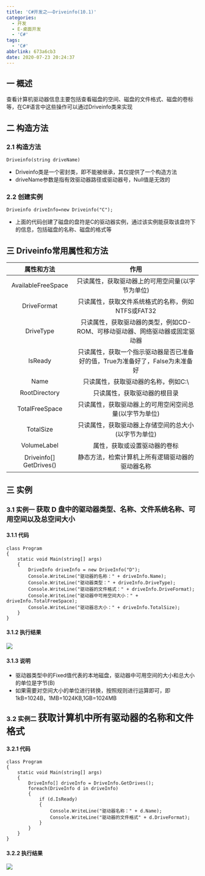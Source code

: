 ```yaml
---
title: 'C#开发之——Driveinfo(10.1)'
categories:
  - 开发
  - E-桌面开发
  - 'C#'
tags:
  - 'C#'
abbrlink: 673a6cb3
date: 2020-07-23 20:24:37
---
```

## 一 概述

查看计算机驱动器信息主要包括查看磁盘的空间、磁盘的文件格式、磁盘的卷标等，在C#语言中这些操作可以通过Driveinfo类来实现

<!--more-->
## 二  构造方法

### 2.1 构造方法

```
Driveinfo(string driveName)
```

* Driveinfo类是一个密封类，即不能被继承，其仅提供了一个构造方法
* driveName参数是指有效驱动器路径或驱动器号，Null值是无效的

### 2.2 创建实例

```
Driveinfo driveInfo=new Driveinfo("C");
```

* 上面的代码创建了磁盘的盘符是C的驱动器实例，通过该实例能获取该盘符下的信息，包括磁盘的名称、磁盘的格式等

## 三 Driveinfo常用属性和方法

|       属性和方法        |                             作用                             |
| :---------------------: | :----------------------------------------------------------: |
|   AvailableFreeSpace    |       只读属性，获取驱动器上的可用空间量(以字节为单位)       |
|       DriveFormat       |      只读属性，获取文件系统格式的名称，例如NTFS或FAT32       |
|        DriveType        | 只读属性，获取驱动器的类型，例如CD-ROM、可移动驱动器、网络驱动器或固定驱动器 |
|         IsReady         | 只读属性，获取一个指示驱动器是否已准备好的值，True为准备好了，False为未准备好 |
|          Name           |             只读属性，获取驱动器的名称，例如C:\              |
|      RootDirectory      |                 只读属性，获取驱动器的根目录                 |
|     TotalFreeSpace      |    只读属性，获取驱动器上的可用空闲空间总量(以字节为单位)    |
|        TotalSize        |     只读属性，获取驱动器上存储空间的总大小(以字节为单位)     |
|       VolumeLabel       |                 属性，获取或设置驱动器的卷标                 |
| Driveinfo[] GetDrives() |       静态方法，检索计算机上所有逻辑驱动器的驱动器名称       |

## 三 实例

### 3.1 实例一 <font size=4.5> 获取 D 盘中的驱动器类型、名称、文件系统名称、可用空间以及总空间大小 </font>

#### 3.1.1 代码

```
class Program
{
    static void Main(string[] args)
    {
        DriveInfo driveInfo = new DriveInfo("D");
        Console.WriteLine("驱动器的名称：" + driveInfo.Name);
        Console.WriteLine("驱动器类型：" + driveInfo.DriveType);
        Console.WriteLine("驱动器的文件格式：" + driveInfo.DriveFormat);
        Console.WriteLine("驱动器中可用空间大小：" + driveInfo.TotalFreeSpace);
        Console.WriteLine("驱动器总大小：" + driveInfo.TotalSize);
    }
}
```

#### 3.1.2 执行结果
![][1]

#### 3.1.3 说明

* 驱动器类型中的Fixed值代表的本地磁盘，驱动器中可用空间的大小和总大小的单位是字节(B)
* 如果需要对空间大小的单位进行转换，按照规则进行运算即可，即1kB=1024B，1MB=1024KB,1GB=1024MB

### 3.2 实例二 <font size=5> 获取计算机中所有驱动器的名称和文件格式 </font>

#### 3.2.1 代码

```
class Program
{
    static void Main(string[] args)
    {
        DriveInfo[] driveInfo = DriveInfo.GetDrives();
        foreach(DriveInfo d in driveInfo)
        {
            if (d.IsReady)
            {
                Console.WriteLine("驱动器名称：" + d.Name);
                Console.WriteLine("驱动器的文件格式" + d.DriveFormat);
            }
        }
    }
}
```

#### 3.2.2 执行结果
![][2]



[1]:https://cdn.staticaly.com/gh/PGzxc/CDN/master/blog-image/csharp-file-driveinfo-d.png
[2]:https://cdn.staticaly.com/gh/PGzxc/CDN/master/blog-image/csharp-file-driveinfo-all.png
